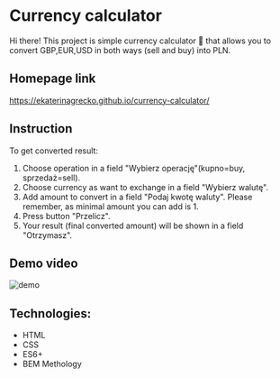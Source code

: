 # Currency calculator 

Hi there! This project is simple currency calculator 💱 that allows you to convert GBP,EUR,USD in both ways (sell and buy) into PLN.


## Homepage link
https://ekaterinagrecko.github.io/currency-calculator/

## Instruction
To get converted result:

1. Choose operation in a field "Wybierz operację"(kupno=buy, sprzedaż=sell).
2. Choose currency as want to exchange in a field "Wybierz walutę".
3. Add amount to convert in a field "Podaj kwotę waluty". Please remember, as minimal amount you can add is 1.
4. Press button "Przelicz".
5. Your result (final converted amount) will be shown in a field "Otrzymasz".

## Demo video
![demo](https://github.com/EkaterinaGrecko/currency-calculator/blob/main/images/demo.gif?raw=true)

## Technologies:
- HTML
- CSS
- ES6+
- BEM Methology